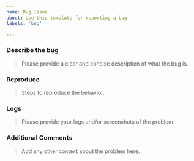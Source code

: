 ```yaml
---
name: Bug Issue
about: Use this template for reporting a bug
labels: 'bug'

---
```


### Describe the bug
> Please provide a clear and concise description of what the bug is.

### Reproduce
> Steps to reproduce the behavior.

### Logs
> Please provide your logs and/or screenshots of the problem.

### Additional Comments
> Add any other context about the problem here.


